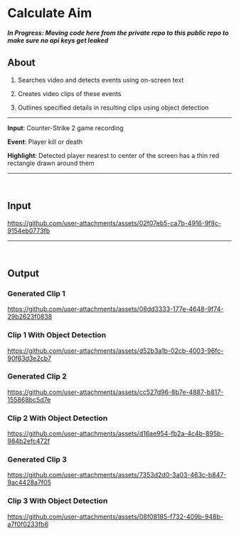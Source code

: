 # Calculate Aim

***In Progress: Moving code here from the private repo to this public repo to make sure no api keys get leaked***

## About

1) Searches video and detects events using on-screen text
   
2) Creates video clips of these events
  
3) Outlines specified details in resulting clips using object detection

-----

**Input**: Counter-Strike 2 game recording

**Event**: Player kill or death

**Highlight**: Detected player nearest to center of the screen has a thin red rectangle drawn around them

-----

<br/>

## Input

https://github.com/user-attachments/assets/02f07eb5-ca7b-4916-9f8c-9154eb0773fb

-----

<br/>

## Output

### Generated Clip 1

https://github.com/user-attachments/assets/08dd3333-177e-4648-9f74-29b2623f0838

### Clip 1 With Object Detection

https://github.com/user-attachments/assets/d52b3a1b-02cb-4003-96fc-90f63d3e2cb7


### Generated Clip 2

https://github.com/user-attachments/assets/cc527d96-8b7e-4887-b817-155868bc5d7e

### Clip 2 With Object Detection



https://github.com/user-attachments/assets/d16ae954-fb2a-4c4b-895b-984b2efc472f



### Generated Clip 3

https://github.com/user-attachments/assets/7353d2d0-3a03-463c-b847-9ac4428a7f05

### Clip 3 With Object Detection


https://github.com/user-attachments/assets/08f08185-f732-409b-948b-a7f0f0233fb6




